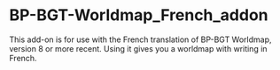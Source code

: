 # BP-BGT-Worldmap_French_addon
This add-on is for use with the French translation of BP-BGT Worldmap, version 8 or more recent. Using it gives you a worldmap with writing in French.
